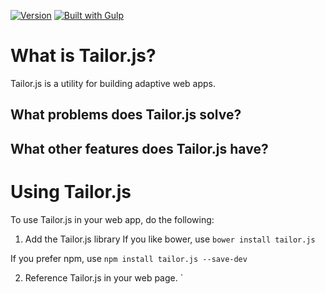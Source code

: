 [![Version](http://img.shields.io/badge/version-0.1.0-yellow.svg?style=flat)](https://www.ecofic.com)
[![Built with Gulp](https://img.shields.io/badge/built%20with-gulp-green.svg)](http://gulpjs.com/)

# What is Tailor.js?
Tailor.js is a utility for building adaptive web apps.

## What problems does Tailor.js solve?

## What other features does Tailor.js have?

# Using Tailor.js
To use Tailor.js in your web app, do the following:

1. Add the Tailor.js library
If you like bower, use `bower install tailor.js`

If you prefer npm, use `npm install tailor.js --save-dev`

2. Reference Tailor.js in your web page.
`<script type="text/javascript" src="./tailor.js" />
	
3. Configure Tailor.js
`tailor.configure({ framework:'bootstrap', version:'4.0.0-alpha' });`

4. Tailor your page when the window resizes.
`window.onresize = tailor();`


# Contributing to Tailor.js

## Branching Tailor.js
Tailor.js uses the [GitHub Flow](https://guides.github.com/introduction/flow/) workflow.

## Building Tailor.js

`gulp`

## Testing Tailor.js

`gulp test`
